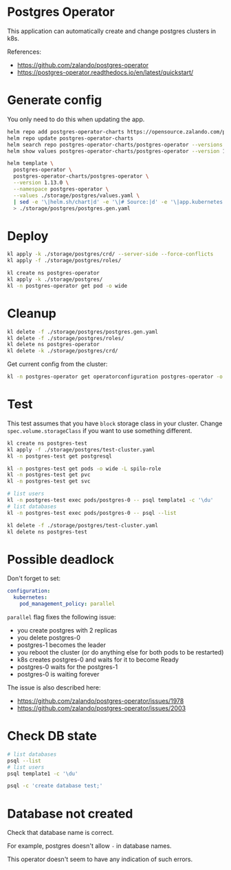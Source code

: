 
# Postgres Operator

This application can automatically create and change postgres clusters in k8s.

References:
- https://github.com/zalando/postgres-operator
- https://postgres-operator.readthedocs.io/en/latest/quickstart/

# Generate config

You only need to do this when updating the app.

```bash
helm repo add postgres-operator-charts https://opensource.zalando.com/postgres-operator/charts/postgres-operator
helm repo update postgres-operator-charts
helm search repo postgres-operator-charts/postgres-operator --versions --devel | head
helm show values postgres-operator-charts/postgres-operator --version 1.13.0 > ./storage/postgres/default-values.yaml
```

```bash
helm template \
  postgres-operator \
  postgres-operator-charts/postgres-operator \
  --version 1.13.0 \
  --namespace postgres-operator \
  --values ./storage/postgres/values.yaml \
  | sed -e '\|helm.sh/chart|d' -e '\|# Source:|d' -e '\|app.kubernetes.io/managed-by|d' -e '\|app.kubernetes.io/instance|d' -e '\|app.kubernetes.io/part-of|d' \
  > ./storage/postgres/postgres.gen.yaml
```

# Deploy

```bash
kl apply -k ./storage/postgres/crd/ --server-side --force-conflicts
kl apply -f ./storage/postgres/roles/

kl create ns postgres-operator
kl apply -k ./storage/postgres/
kl -n postgres-operator get pod -o wide
```

# Cleanup

```bash
kl delete -f ./storage/postgres/postgres.gen.yaml
kl delete -f ./storage/postgres/roles/
kl delete ns postgres-operator
kl delete -k ./storage/postgres/crd/
```

Get current config from the cluster:

```bash
kl -n postgres-operator get operatorconfiguration postgres-operator -o yaml > ./storage/postgres/current-config.yaml
```

# Test

This test assumes that you have `block` storage class in your cluster.
Change `spec.volume.storageClass` if you want to use something different.

```bash
kl create ns postgres-test
kl apply -f ./storage/postgres/test-cluster.yaml
kl -n postgres-test get postgresql

kl -n postgres-test get pods -o wide -L spilo-role
kl -n postgres-test get pvc
kl -n postgres-test get svc

# list users
kl -n postgres-test exec pods/postgres-0 -- psql template1 -c '\du'
# list databases
kl -n postgres-test exec pods/postgres-0 -- psql --list

kl delete -f ./storage/postgres/test-cluster.yaml
kl delete ns postgres-test
```

# Possible deadlock

Don't forget to set:

```yaml
configuration:
  kubernetes:
    pod_management_policy: parallel
```

`parallel` flag fixes the following issue:

- you create postgres with 2 replicas
- you delete postgres-0
- postgres-1 becomes the leader
- you reboot the cluster (or do anything else for both pods to be restarted)
- k8s creates postgres-0 and waits for it to become Ready
- postgres-0 waits for the postgres-1
- postgres-0 is waiting forever

The issue is also described here:

- https://github.com/zalando/postgres-operator/issues/1978
- https://github.com/zalando/postgres-operator/issues/2003

# Check DB state

```bash
# list databases
psql --list
# list users
psql template1 -c '\du'

psql -c 'create database test;'
```

# Database not created

Check that database name is correct.

For example, postgres doesn't allow `-` in database names.

This operator doesn't seem to have any indication of such errors.
